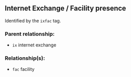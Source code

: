 ## Internet Exchange / Facility presence 

Identified by the `ixfac` tag.

### Parent relationship:

- `ix` internet exchange

### Relationship(s):

- `fac` facility
